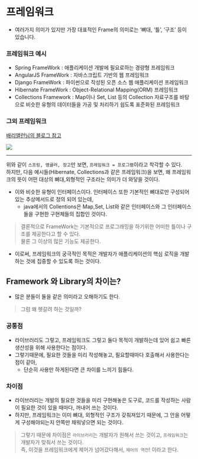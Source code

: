 # 프레임워크 
- 여러가지 의미가 있지만 가장 대표적인 Frame의 의미로는 ‘뼈대, ‘틀’, ‘구조’ 등이 있습니다. 

### 프레임워크 예시
 - Spring FrameWork :  애플리케이션 개발에 필요로하는 경량형 프레임워크
 - AngularJS FrameWork : 자바스크립트 기반의 웹 프레임워크
 - Django FrameWork : 파이썬으로 작성된 오픈 소스 웹 애플리케이션 프레임워크
 - Hibernate FrameWork : Object-Relational Mapping(ORM) 프레임워크
 - Collections Framework : Map이나 Set, List 등의 Collection 자료구조를 바탕으로 비슷한 유형의 데이터들을 가공 및 처리하기 쉽도록 표준화된 프레임워크
### 그외 프레임워크 
 [배리앨런님의 블로그 참고](https://gocoding.org/framework-in-java/)
 
<img src="https://user-images.githubusercontent.com/104331549/173495941-790d8f95-8b45-4561-8586-10ad802c13a7.png">

--- 

위와 같이 `스프링, 앵귤러, 장고`만 보면, `프레임워크 = 프로그램`이라고 착각할 수 있다.   
하지만, 다음 예시들(Hibernate, Collections과 같은 프레임워크)을 보면, 왜 프레임워크의 뜻이 어떤 대상의 뼈대,외형적인 구조라는 의미가 더 와닿을 것이다.

- 이와 비슷한 유형이 인터페이스이다. 인터페이스 또한 기본적인 뼈대로만 구성되어 있는 추상메서드로 정의 되어 있는데, 
    - java에서의 Collentions은 Map,Set, List와 같은 인터페이스와 그 인터페이스들을 구현한 구현체들의 집합인 것이다.
> 결론적으로 FrameWork는 기본적으로 프로그래밍을 하기위한 어떠한 틀이나 구조를 제공한다고 할 수 있다.   
> 물론 그 이상의 많은 기능도 제공한다.

- 이로써, 프레임워크의 궁극적인 목적은 개발자가 애플리케이션의 핵심 로직을 개발하는 것에 집중할 수 있도록 하는 것이다.


## Framework 와 Library의 차이는?
- 많은 분들이 둘을 같은 의미라고 오해하기도 한다.
> 그럼 왜 헷갈려 하는 것일까?

### 공통점
 - 라이브러리도 그렇고, 프레임워크도 그렇고 둘다 목적이 개발하는데 있어 쉽고 빠른 생산성을 위해 사용한다는 점이다. 
 - 그렇기때문에, 필요한 것들을 미리 작성해놓고, 필요할때마다 호출해서 사용한다는 점이 같아, 
    - 단순히 사용만 하게된다면 큰 차이를 느끼기 힘들다. 

### 차이점
 - 라이브러리는 개발의 필요한 것들을 미리 구현해놓은 도구로, 코드를 작성하는 사람이 필요한 것이 있을 때마다, 꺼내어 쓰는 것이다. 
 - 하지만, 프레임워크는 이미 뼈대, 외형적인 구조가 갖춰져있기 때문에, 그 안을 어떻게 구성해야되는지 안쪽만 채워넣으면 되는 것이다. 

> 그렇기 때문에 차이점은 `라이브러리`는 개발자가 원해서 쓰는 것이고, `프레임워크`는 개발자가 맞춰서 쓰는 것이다.   
> 즉, 이것을 프레임워크에게 제어가 넘어갔다해서, `제어의 역전`! 이라고 한다.


